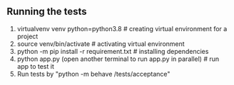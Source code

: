 ## Running the tests

1. virtualvenv venv python=python3.8    # creating virtual environment for a project
2. source venv/bin/activate             # activating virtual environment
3. python -m pip install -r requirement.txt   # installing dependencies
4. python app.py (open another terminal to run app.py in parallel)    # run app to test it
5. Run tests by "python -m behave /tests/acceptance"    

